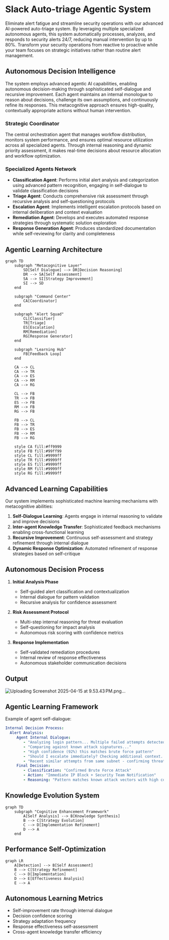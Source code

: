# Slack Auto-triage Agentic System

Eliminate alert fatigue and streamline security operations with our advanced AI-powered auto-triage system. By leveraging multiple specialized autonomous agents, this system automatically processes, analyzes, and responds to security alerts 24/7, reducing manual intervention by up to 80%. Transform your security operations from reactive to proactive while your team focuses on strategic initiatives rather than routine alert management.

## Autonomous Decision Intelligence

The system employs advanced agentic AI capabilities, enabling autonomous decision-making through sophisticated self-dialogue and recursive improvement. Each agent maintains an internal monologue to reason about decisions, challenge its own assumptions, and continuously refine its responses. This metacognitive approach ensures high-quality, contextually appropriate actions without human intervention.

### Strategic Coordinator
The central orchestration agent that manages workflow distribution, monitors system performance, and ensures optimal resource utilization across all specialized agents. Through internal reasoning and dynamic priority assessment, it makes real-time decisions about resource allocation and workflow optimization.

### Specialized Agents Network
- **Classification Agent**: Performs initial alert analysis and categorization using advanced pattern recognition, engaging in self-dialogue to validate classification decisions
- **Triage Agent**: Conducts comprehensive risk assessment through recursive analysis and self-questioning protocols
- **Escalation Agent**: Implements intelligent escalation protocols based on internal deliberation and context evaluation
- **Remediation Agent**: Develops and executes automated response strategies through systematic solution exploration
- **Response Generation Agent**: Produces standardized documentation while self-reviewing for clarity and completeness

## Agentic Learning Architecture

```mermaid
graph TD
    subgraph "Metacognitive Layer"
        SD[Self Dialogue] --> DR[Decision Reasoning]
        DR --> SA[Self Assessment]
        SA --> SI[Strategy Improvement]
        SI --> SD
    end

    subgraph "Command Center"
        CA[Coordinator]
    end

    subgraph "Alert Squad"
        CL[Classifier]
        TR[Triage]
        ES[Escalation]
        RM[Remediation]
        RG[Response Generator]
    end

    subgraph "Learning Hub"
        FB[Feedback Loop]
    end

    CA --> CL
    CA --> TR
    CA --> ES
    CA --> RM
    CA --> RG

    CL --> FB
    TR --> FB
    ES --> FB
    RM --> FB
    RG --> FB

    FB --> CL
    FB --> TR
    FB --> ES
    FB --> RM
    FB --> RG

    style CA fill:#ff9999
    style FB fill:#99ff99
    style CL fill:#9999ff
    style TR fill:#9999ff
    style ES fill:#9999ff
    style RM fill:#9999ff
    style RG fill:#9999ff
```

## Advanced Learning Capabilities

Our system implements sophisticated machine learning mechanisms with metacognitive abilities:

1. **Self-Dialogue Learning**: Agents engage in internal reasoning to validate and improve decisions
2. **Inter-agent Knowledge Transfer**: Sophisticated feedback mechanisms enabling cross-functional learning
3. **Recursive Improvement**: Continuous self-assessment and strategy refinement through internal dialogue
4. **Dynamic Response Optimization**: Automated refinement of response strategies based on self-critique

## Autonomous Decision Process

1. **Initial Analysis Phase**
   - Self-guided alert classification and contextualization
   - Internal dialogue for pattern validation
   - Recursive analysis for confidence assessment

2. **Risk Assessment Protocol**
   - Multi-step internal reasoning for threat evaluation
   - Self-questioning for impact analysis
   - Autonomous risk scoring with confidence metrics

3. **Response Implementation**
   - Self-validated remediation procedures
   - Internal review of response effectiveness
   - Autonomous stakeholder communication decisions


## Output
![Uploading Screenshot 2025-04-15 at 9.53.43 PM.png…]()


## Agentic Learning Framework

Example of agent self-dialogue:

```yaml
Internal Decision Process:
  Alert Analysis:
     Agent Internal Dialogue:
        - "Analyzing login pattern... Multiple failed attempts detected"
        - "Comparing against known attack signatures..."
        - "High confidence (92%) this matches brute force pattern"
        - "Should I escalate immediately? Checking additional context..."
        - "Recent similar attempts from same subnet - confirming threat assessment"
     Final Decision:
        - Classification: "Confirmed Brute Force Attack"
        - Action: "Immediate IP Block + Security Team Notification"
        - Reasoning: "Pattern matches known attack vectors with high confidence"
```

## Knowledge Evolution System

```mermaid
graph TD
    subgraph "Cognitive Enhancement Framework"
        A[Self Analysis] --> B[Knowledge Synthesis]
        B --> C[Strategy Evolution]
        C --> D[Implementation Refinement]
        D --> A
    end
```

## Performance Self-Optimization

```mermaid
graph LR
    A[Detection] --> B[Self Assessment]
    B --> C[Strategy Refinement]
    C --> D[Implementation]
    D --> E[Effectiveness Analysis]
    E --> A
```

## Autonomous Learning Metrics

- Self-improvement rate through internal dialogue
- Decision confidence scoring
- Strategy adaptation frequency
- Response effectiveness self-assessment
- Cross-agent knowledge transfer efficiency
